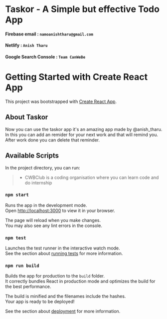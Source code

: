 # Taskor - A Simple but effective Todo App

#### Firebase email : `namoanishtharu@gmail.com`
#### Netlify : `Anish Tharu`
#### Google Search Console : `Team CanWeBe`

# Getting Started with Create React App

This project was bootstrapped with [Create React App](https://github.com/facebook/create-react-app).

## About Taskor

Now you can use the taskor app it's an amazing app made by @anish_tharu. In this you can add an remider for your next work and that will remind you. 
After work done you can delete that reminder.

## Available Scripts

In the project directory, you can run:
>- CWBClub is a coding organisation where you can learn code and do internship

### `npm start`

Runs the app in the development mode.\
Open [http://localhost:3000](http://localhost:3000) to view it in your browser.

The page will reload when you make changes.\
You may also see any lint errors in the console.

### `npm test`

Launches the test runner in the interactive watch mode.\
See the section about [running tests](https://facebook.github.io/create-react-app/docs/running-tests) for more information.

### `npm run build`

Builds the app for production to the `build` folder.\
It correctly bundles React in production mode and optimizes the build for the best performance.

The build is minified and the filenames include the hashes.\
Your app is ready to be deployed!

See the section about [deployment](https://facebook.github.io/create-react-app/docs/deployment) for more information.

